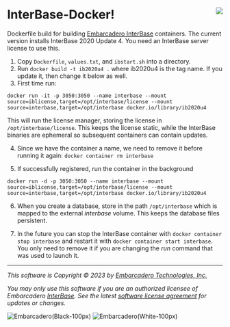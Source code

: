 # InterBase-Docker! <img src="https://user-images.githubusercontent.com/821930/228645057-cc7e2bad-eac7-4c12-8250-089aa4cf77f1.png" align="right">

Dockerfile build for building [Embarcadero InterBase](https://interbase.com/) containers. The current version installs InterBase 2020 Update 4. You need an InterBase server license to use this.

1. Copy `Dockerfile`, `values.txt`, and `ibstart.sh` into a directory.
2. Run `docker build -t ib2020u4 .` where ib2020u4 is the tag name. If you update it, then change it below as well.
3. First time run:
```
docker run -it -p 3050:3050 --name interbase --mount source=iblicense,target=/opt/interbase/license --mount source=interbase,target=/opt/interbase docker.io/library/ib2020u4
```
This will run the license manager, storing the license in `/opt/interbase/license`. This keeps the license static, while the InterBase binaries are ephemeral so subsequent containers can contain updates.

4. Since we have the container a name, we need to remove it before running it again: `docker container rm interbase`

5. If successfully registered, run the container in the background
```
docker run -d -p 3050:3050 --name interbase --mount source=iblicense,target=/opt/interbase/license --mount source=interbase,target=/opt/interbase docker.io/library/ib2020u4
```

6. When you create a database, store in the path `/opt/interbase` which is mapped to the external _interbase_ volume. This keeps the database files persistent. 

7. In the future you can stop the InterBase container with `docker container stop interbase` and restart it with `docker container start interbase`. You only need to remove it if you are changing the _run_ command that was used to launch it.

---

_This software is Copyright &copy; 2023 by [Embarcadero Technologies, Inc.](https://www.embarcadero.com/)_

_You may only use this software if you are an authorized licensee of Embarcadero [InterBase](https://interbase.com/). See the latest [software license agreement](https://www.embarcadero.com/products/interbase/interbase-eula) for updates or changes._

![Embarcadero(Black-100px)](https://user-images.githubusercontent.com/821930/211648635-c0db6930-120c-4456-a7ea-dc7612f01451.png#gh-light-mode-only)
![Embarcadero(White-100px)](https://user-images.githubusercontent.com/821930/211649057-7f1f1f07-a79f-44d4-8fc1-87c819386ec6.png#gh-dark-mode-only)
